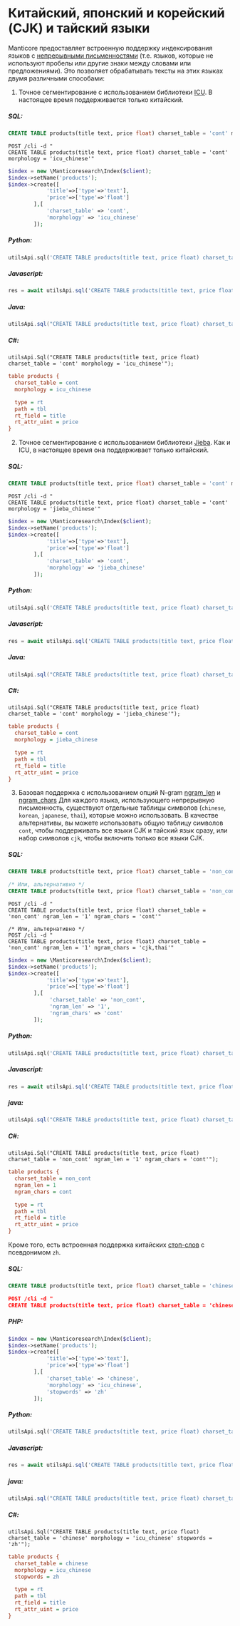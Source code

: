 # Китайский, японский и корейский (CJK) и тайский языки

Manticore предоставляет встроенную поддержку индексирования языков с [непрерывными письменностями](https://en.wikipedia.org/wiki/Scriptio_continua) (т.е. языков, которые не используют пробелы или другие знаки между словами или предложениями). Это позволяет обрабатывать тексты на этих языках двумя различными способами:

<!-- example cont 1 -->
1. Точное сегментирование с использованием библиотеки [ICU](https://icu.unicode.org/). В настоящее время поддерживается только китайский.


<!-- intro -->
##### SQL:

<!-- request SQL -->

```sql
CREATE TABLE products(title text, price float) charset_table = 'cont' morphology = 'icu_chinese'
```

<!-- request JSON -->

```http
POST /cli -d "
CREATE TABLE products(title text, price float) charset_table = 'cont' morphology = 'icu_chinese'"
```

<!-- request PHP -->

```php
$index = new \Manticoresearch\Index($client);
$index->setName('products');
$index->create([
            'title'=>['type'=>'text'],
            'price'=>['type'=>'float']
        ],[
            'charset_table' => 'cont',
            'morphology' => 'icu_chinese'
        ]);
```

<!-- intro -->
##### Python:

<!-- request Python -->

```python
utilsApi.sql('CREATE TABLE products(title text, price float) charset_table = \'cont\' morphology = \'icu_chinese\'')
```

<!-- intro -->
##### Javascript:

<!-- request Javascript -->

```javascript
res = await utilsApi.sql('CREATE TABLE products(title text, price float) charset_table = \'cont\' morphology = \'icu_chinese\'');
```

<!-- intro -->
##### Java:

<!-- request Java -->

```java
utilsApi.sql("CREATE TABLE products(title text, price float) charset_table = 'cont' morphology = 'icu_chinese'");
```

<!-- intro -->
##### C#:

<!-- request C# -->

```clike
utilsApi.Sql("CREATE TABLE products(title text, price float) charset_table = 'cont' morphology = 'icu_chinese'");
```

<!-- request CONFIG -->

```ini
table products {
  charset_table = cont
  morphology = icu_chinese

  type = rt
  path = tbl
  rt_field = title
  rt_attr_uint = price
}
```
<!-- end -->

<!-- example cont 2 -->
2. Точное сегментирование с использованием библиотеки [Jieba](https://github.com/fxsjy/jieba). Как и ICU, в настоящее время она поддерживает только китайский.

<!-- intro -->
##### SQL:

<!-- request SQL -->

```sql
CREATE TABLE products(title text, price float) charset_table = 'cont' morphology = 'jieba_chinese'
```

<!-- request JSON -->

```http
POST /cli -d "
CREATE TABLE products(title text, price float) charset_table = 'cont' morphology = 'jieba_chinese'"
```

<!-- request PHP -->

```php
$index = new \Manticoresearch\Index($client);
$index->setName('products');
$index->create([
            'title'=>['type'=>'text'],
            'price'=>['type'=>'float']
        ],[
            'charset_table' => 'cont',
            'morphology' => 'jieba_chinese'
        ]);
```

<!-- intro -->
##### Python:

<!-- request Python -->

```python
utilsApi.sql('CREATE TABLE products(title text, price float) charset_table = \'cont\' morphology = \'jieba_chinese\'')
```

<!-- intro -->
##### Javascript:

<!-- request Javascript -->

```javascript
res = await utilsApi.sql('CREATE TABLE products(title text, price float) charset_table = \'cont\' morphology = \'jieba_chinese\'');
```

<!-- intro -->
##### Java:

<!-- request Java -->

```java
utilsApi.sql("CREATE TABLE products(title text, price float) charset_table = 'cont' morphology = 'jieba_chinese'");
```

<!-- intro -->
##### C#:

<!-- request C# -->

```clike
utilsApi.Sql("CREATE TABLE products(title text, price float) charset_table = 'cont' morphology = 'jieba_chinese'");
```

<!-- request CONFIG -->

```ini
table products {
  charset_table = cont
  morphology = jieba_chinese

  type = rt
  path = tbl
  rt_field = title
  rt_attr_uint = price
}
```
<!-- end -->

<!-- example cont 3 -->
3. Базовая поддержка с использованием опций N-gram [ngram_len](../../Creating_a_table/NLP_and_tokenization/Low-level_tokenization.md#ngram_len) и [ngram_chars](../../Creating_a_table/NLP_and_tokenization/Low-level_tokenization.md#ngram_chars)
Для каждого языка, использующего непрерывную письменность, существуют отдельные таблицы символов (`chinese`, `korean`, `japanese`, `thai`), которые можно использовать. В качестве альтернативы, вы можете использовать общую таблицу символов `cont`, чтобы поддерживать все языки CJK и тайский язык сразу, или набор символов `cjk`, чтобы включить только все языки CJK.


<!-- intro -->
##### SQL:

<!-- request SQL -->

```sql
CREATE TABLE products(title text, price float) charset_table = 'non_cont' ngram_len = '1' ngram_chars = 'cont'

/* Или, альтернативно */
CREATE TABLE products(title text, price float) charset_table = 'non_cont' ngram_len = '1' ngram_chars = 'cjk,thai'
```

<!-- request JSON -->

```http
POST /cli -d "
CREATE TABLE products(title text, price float) charset_table = 'non_cont' ngram_len = '1' ngram_chars = 'cont'"

/* Или, альтернативно */
POST /cli -d "
CREATE TABLE products(title text, price float) charset_table = 'non_cont' ngram_len = '1' ngram_chars = 'cjk,thai'"
```

<!-- request PHP -->

```php
$index = new \Manticoresearch\Index($client);
$index->setName('products');
$index->create([
            'title'=>['type'=>'text'],
            'price'=>['type'=>'float']
        ],[
             'charset_table' => 'non_cont',
             'ngram_len' => '1',
             'ngram_chars' => 'cont'
        ]);
```

<!-- intro -->
##### Python:

<!-- request Python -->

```python
utilsApi.sql('CREATE TABLE products(title text, price float) charset_table = \'non_cont\' ngram_len = \'1\' ngram_chars = \'cont\'')
```
<!-- intro -->
##### Javascript:

<!-- request javascript -->

```javascript
res = await utilsApi.sql('CREATE TABLE products(title text, price float) charset_table = \'non_cont\' ngram_len = \'1\' ngram_chars = \'cont\'');
```
<!-- intro -->
##### java:

<!-- request Java -->

```java
utilsApi.sql("CREATE TABLE products(title text, price float) charset_table = 'non_cont' ngram_len = '1' ngram_chars = 'cont'");
```

<!-- intro -->
##### C#:

<!-- request C# -->

```clike
utilsApi.Sql("CREATE TABLE products(title text, price float) charset_table = 'non_cont' ngram_len = '1' ngram_chars = 'cont'");
```

<!-- request CONFIG -->

```ini
table products {
  charset_table = non_cont
  ngram_len = 1
  ngram_chars = cont

  type = rt
  path = tbl
  rt_field = title
  rt_attr_uint = price
}
```
<!-- end -->

<!-- example cont 3_2 -->
Кроме того, есть встроенная поддержка китайских [стоп-слов](../../Creating_a_table/NLP_and_tokenization/Ignoring_stop-words.md#stopwords) с псевдонимом `zh`.


<!-- intro -->
##### SQL:

<!-- request SQL -->

```sql
CREATE TABLE products(title text, price float) charset_table = 'chinese' morphology = 'icu_chinese' stopwords = 'zh'
```

<!-- request JSON -->

```JSON
POST /cli -d "
CREATE TABLE products(title text, price float) charset_table = 'chinese' morphology = 'icu_chinese' stopwords = 'zh'"
```
<!-- intro -->
##### PHP:
<!-- request PHP -->

```php
$index = new \Manticoresearch\Index($client);
$index->setName('products');
$index->create([
            'title'=>['type'=>'text'],
            'price'=>['type'=>'float']
        ],[
            'charset_table' => 'chinese',
            'morphology' => 'icu_chinese',
            'stopwords' => 'zh'
        ]);
```

<!-- intro -->
##### Python:

<!-- request Python -->

```python
utilsApi.sql('CREATE TABLE products(title text, price float) charset_table = \'chinese\' morphology = \'icu_chinese\' stopwords = \'zh\'')
```
<!-- intro -->
##### Javascript:

<!-- request javascript -->

```javascript
res = await utilsApi.sql('CREATE TABLE products(title text, price float) charset_table = \'chinese\' morphology = \'icu_chinese\' stopwords = \'zh\'');
```
<!-- intro -->
##### java:

<!-- request Java -->

```java
utilsApi.sql("CREATE TABLE products(title text, price float) charset_table = 'chinese' morphology = 'icu_chinese' stopwords = 'zh'");
```

<!-- intro -->
##### C#:

<!-- request C# -->

```clike
utilsApi.Sql("CREATE TABLE products(title text, price float) charset_table = 'chinese' morphology = 'icu_chinese' stopwords = 'zh'");
```

<!-- request CONFIG -->

```ini
table products {
  charset_table = chinese
  morphology = icu_chinese
  stopwords = zh

  type = rt
  path = tbl
  rt_field = title
  rt_attr_uint = price
}
```
<!-- end -->
<!-- proofread -->
